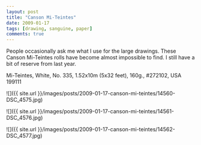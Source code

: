 ```yaml
---
layout: post
title: "Canson Mi-Teintes"
date: 2009-01-17
tags: [drawing, sanguine, paper]
comments: true
---
```

People occasionally ask me what I use for the large drawings. These Canson Mi-Teintes rolls have become almost impossible to find. I still have a bit of reserve from last year.

Mi-Teintes, White, No. 335, 1.52x10m (5x32 feet), 160g., #272102, USA 199111

![]({{ site.url }}/images/posts/2009-01-17-canson-mi-teintes/14560-DSC_4575.jpg)

![]({{ site.url }}/images/posts/2009-01-17-canson-mi-teintes/14561-DSC_4576.jpg)

![]({{ site.url }}/images/posts/2009-01-17-canson-mi-teintes/14562-DSC_4577.jpg)

